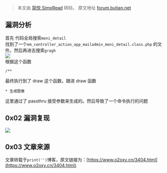 > 本文由 [简悦 SimpRead](http://ksria.com/simpread/) 转码， 原文地址 [forum.butian.net](https://forum.butian.net/share/83)

漏洞分析
----

首先 代码全局搜索`moni_detail`  
找到了一个`em_controller_action_app_mailadmin_moni_detail.class.php` 的文件。然后再进去搜索`gragh`  
[![](https://shs3.b.qianxin.com/attack_forum/2021/04/attach-a30be9e8a8fe92f110327d28e18b880944c62ee4.png)](https://shs3.b.qianxin.com/attack_forum/2021/04/attach-a30be9e8a8fe92f110327d28e18b880944c62ee4.png)  
根据这个函数

```
/**
```

最终执行到了 draw 这个函数。跟进 draw 函数

```
* 生成图像
```

这里通过了 passthru 接受参数来生成的。然后导致了一个命令执行的问题

0x02 漏洞复现
---------

[![](https://shs3.b.qianxin.com/attack_forum/2021/04/attach-9d8b0f7a5a8a7371f990b8f99c02d4768b1c06f6.png)](https://shs3.b.qianxin.com/attack_forum/2021/04/attach-9d8b0f7a5a8a7371f990b8f99c02d4768b1c06f6.png)

0x03 文章来源
---------

文章转载于`print('')`博客，原文链接为：[https://www.o2oxy.cn/3404.html](https://www.o2oxy.cn/3404.html)